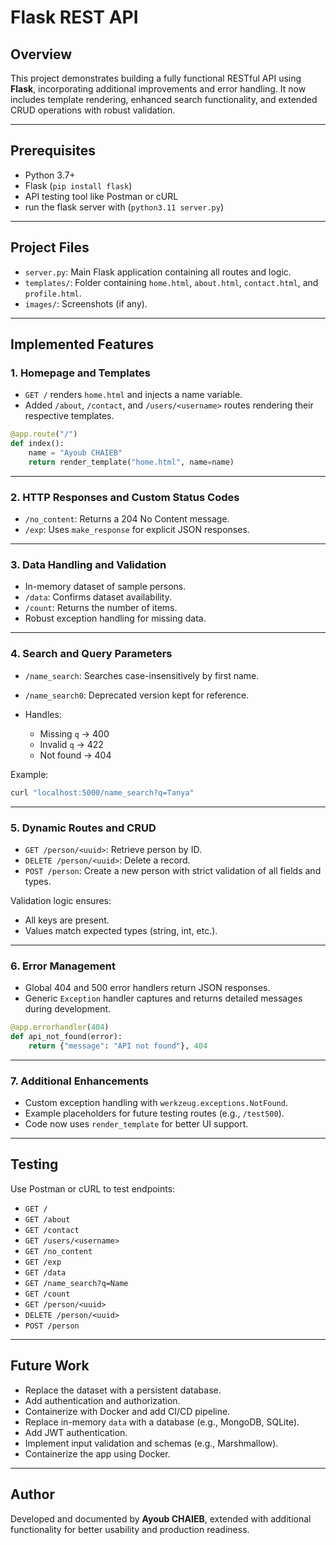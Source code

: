 # Flask REST API

## Overview

This project demonstrates building a fully functional RESTful API using **Flask**, incorporating additional improvements and error handling. It now includes template rendering, enhanced search functionality, and extended CRUD operations with robust validation.

---

## Prerequisites

* Python 3.7+
* Flask (`pip install flask`)
* API testing tool like Postman or cURL
* run the flask server with (`python3.11 server.py`)
---

## Project Files

* `server.py`: Main Flask application containing all routes and logic.
* `templates/`: Folder containing `home.html`, `about.html`, `contact.html`, and `profile.html`.
* `images/`: Screenshots (if any).

---

## Implemented Features

### 1. **Homepage and Templates**

* `GET /` renders `home.html` and injects a name variable.
* Added `/about`, `/contact`, and `/users/<username>` routes rendering their respective templates.

```python
@app.route("/")
def index():
    name = "Ayoub CHAIEB"
    return render_template("home.html", name=name)
```

---

### 2. **HTTP Responses and Custom Status Codes**

* `/no_content`: Returns a 204 No Content message.
* `/exp`: Uses `make_response` for explicit JSON responses.

---

### 3. **Data Handling and Validation**

* In-memory dataset of sample persons.
* `/data`: Confirms dataset availability.
* `/count`: Returns the number of items.
* Robust exception handling for missing data.

---

### 4. **Search and Query Parameters**

* `/name_search`: Searches case-insensitively by first name.
* `/name_search0`: Deprecated version kept for reference.
* Handles:

  * Missing `q` → 400
  * Invalid `q` → 422
  * Not found → 404

Example:

```bash
curl "localhost:5000/name_search?q=Tanya"
```

---

### 5. **Dynamic Routes and CRUD**

* `GET /person/<uuid>`: Retrieve person by ID.
* `DELETE /person/<uuid>`: Delete a record.
* `POST /person`: Create a new person with strict validation of all fields and types.

Validation logic ensures:

* All keys are present.
* Values match expected types (string, int, etc.).

---

### 6. **Error Management**

* Global 404 and 500 error handlers return JSON responses.
* Generic `Exception` handler captures and returns detailed messages during development.

```python
@app.errorhandler(404)
def api_not_found(error):
    return {"message": "API not found"}, 404
```

---

### 7. **Additional Enhancements**

* Custom exception handling with `werkzeug.exceptions.NotFound`.
* Example placeholders for future testing routes (e.g., `/test500`).
* Code now uses `render_template` for better UI support.

---

## Testing

Use Postman or cURL to test endpoints:

* `GET /`
* `GET /about`
* `GET /contact`
* `GET /users/<username>`
* `GET /no_content`
* `GET /exp`
* `GET /data`
* `GET /name_search?q=Name`
* `GET /count`
* `GET /person/<uuid>`
* `DELETE /person/<uuid>`
* `POST /person`

---

## Future Work

* Replace the dataset with a persistent database.
* Add authentication and authorization.
* Containerize with Docker and add CI/CD pipeline.
* Replace in-memory `data` with a database (e.g., MongoDB, SQLite).
* Add JWT authentication.
* Implement input validation and schemas (e.g., Marshmallow).
* Containerize the app using Docker.

---

## Author

Developed and documented by **Ayoub CHAIEB**, extended with additional functionality for better usability and production readiness.
